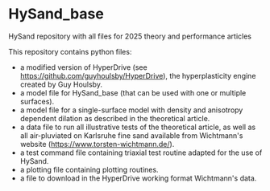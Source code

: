 # HySand_base
HySand repository with all files for 2025 theory and performance articles

This repository contains python files:
- a modified version of HyperDrive (see https://github.com/guyhoulsby/HyperDrive), the hyperplasticity engine created by Guy Houlsby.
- a model file for HySand_base (that can be used with one or multiple surfaces).
- a model file for a single-surface model with density and anisotropy dependent dilation as described in the theoretical article.
- a data file to run all illustrative tests of the theoretical article, as well as all air-pluviated on Karlsruhe fine sand available from Wichtmann's website (https://www.torsten-wichtmann.de/).
- a test command file containing triaxial test routine adapted for the use of HySand.
- a plotting file containing plotting routines.
- a file to download in the HyperDrive working format Wichtmann's data.
